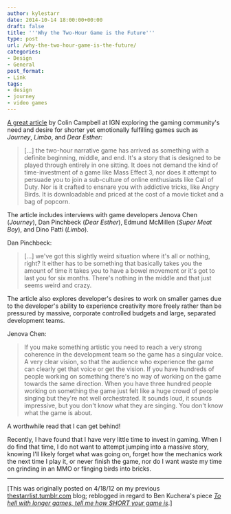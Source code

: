 ```yaml
---
author: kylestarr
date: 2014-10-14 18:00:00+00:00
draft: false
title: '''Why the Two-Hour Game is the Future'''
type: post
url: /why-the-two-hour-game-is-the-future/
categories:
- Design
- General
post_format:
- Link
tags:
- design
- journey
- video games
---
```


[A great article](http://www.ign.com/articles/2012/04/19/why-the-two-hour-game-is-the-future-4) by Colin Campbell at IGN exploring the gaming community's need and desire for shorter yet emotionally fulfilling games such as _Journey_, _Limbo_, and _Dear Esther:_


<blockquote>[...] the two-hour narrative game has arrived as something with a definite beginning, middle, and end. It's a story that is designed to be played through entirely in one sitting. It does not demand the kind of time-investment of a game like Mass Effect 3, nor does it attempt to persuade you to join a sub-culture of online enthusiasts like Call of Duty. Nor is it crafted to ensnare you with addictive tricks, like Angry Birds. It is downloadable and priced at the cost of a movie ticket and a bag of popcorn.</blockquote>


The article includes interviews with game developers Jenova Chen (_Journey_), Dan Pinchbeck (_Dear Esther_), Edmund McMillen (_Super Meat Boy_), and Dino Patti (_Limbo_).

Dan Pinchbeck:


<blockquote>[...] we've got this slightly weird situation where it's all or nothing, right? It either has to be something that basically takes you the amount of time it takes you to have a bowel movement or it's got to last you for six months. There's nothing in the middle and that just seems weird and crazy.</blockquote>


The article also explores developer's desires to work on smaller games due to the developer's ability to experience creativity more freely rather than be pressured by massive, corporate controlled budgets and large, separated development teams.

Jenova Chen:


<blockquote>If you make something artistic you need to reach a very strong coherence in the development team so the game has a singular voice. A very clear vision, so that the audience who experience the game can clearly get that voice or get the vision. If you have hundreds of people working on something there's no way of working on the game towards the same direction. When you have three hundred people working on something the game just felt like a huge crowd of people singing but they're not well orchestrated. It sounds loud, it sounds impressive, but you don't know what they are singing. You don't know what the game is about.</blockquote>


A worthwhile read that I can get behind!

Recently, I have found that I have very little time to invest in gaming. When I do find that time, I do not want to attempt jumping into a massive story, knowing I'll likely forget what was going on, forget how the mechanics work the next time I play it, or never finish the game, nor do I want waste my time on grinding in an MMO or flinging birds into bricks.

-----

[This was originally posted on 4/18/12 on my previous [thestarrlist.tumblr.com](http://thestarrlist.tumblr.com/post/21329071696/why-the-two-hour-game-is-the-future) blog; reblogged in regard to Ben Kuchera's piece [_To hell with longer games, tell me how SHORT your game is_](http://www.polygon.com/2014/10/14/6974791/short-games-review).]
